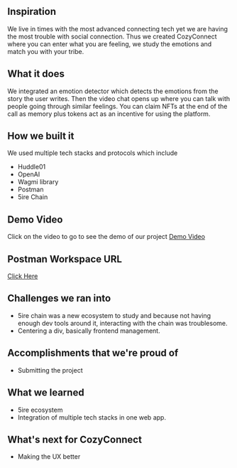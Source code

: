## Inspiration

We live in times with the most advanced connecting tech yet we are having the most trouble with social connection. Thus we created CozyConnect where you can enter what you are feeling, we study the emotions and match you with your tribe.

## What it does

We integrated an emotion detector which detects the emotions from the story the user writes. Then the video chat opens up where you can talk with people going through similar feelings. You can claim NFTs at the end of the call as memory plus tokens act as an incentive for using the platform.

## How we built it

We used multiple tech stacks and protocols which include

- Huddle01
- OpenAI
- Wagmi library
- Postman
- 5ire Chain

## Demo Video
Click on the video to go to see the demo of our project 
[Demo Video](https://youtu.be/CEV4KmtEKno)

## Postman Workspace URL
[Click Here](https://www.postman.com/restless-comet-234109/workspace/htf/request/19769918-0d9e1310-a641-48d0-8cbf-e3583e2b34c7)


## Challenges we ran into

- 5ire chain was a new ecosystem to study and because not having enough dev tools around it, interacting with the chain was troublesome.
- Centering a div, basically frontend management.

## Accomplishments that we're proud of

- Submitting the project

## What we learned

- 5ire ecosystem
- Integration of multiple tech stacks in one web app.

## What's next for CozyConnect

- Making the UX better
